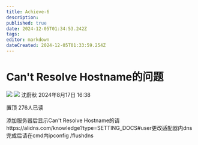 ```yaml
---
title: Achieve-6
description: 
published: true
date: 2024-12-05T01:34:53.242Z
tags: 
editor: markdown
dateCreated: 2024-12-05T01:33:59.254Z
---
```


# Can't Resolve Hostname的问题
![](https://img.shields.io/badge/shenweiqiu-white?style=for-the-badge&label=Editor) ![](https://img.shields.io/badge/Fisunia_Faint-pink?style=for-the-badge&label=Achieved-BY)
沈蔚秋
2024年8月17日 16:38

置顶
276人已读

添加服务器后显示Can't Resolve Hostname的请https://alidns.com/knowledge?type=SETTING_DOCS#user更改适配器内dns完成后请在cmd内ipconfig /flushdns